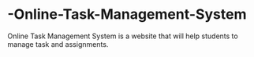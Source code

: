 # -Online-Task-Management-System
 Online Task Management System is a website that will help students to manage task and assignments.
